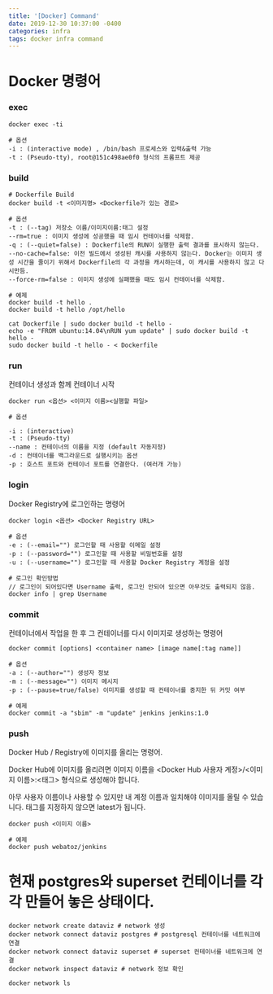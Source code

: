 ```yaml
---
title: '[Docker] Command'
date: 2019-12-30 10:37:00 -0400
categories: infra
tags: docker infra command
---
```


# Docker 명령어

### exec

```
docker exec -ti

# 옵션
-i : (interactive mode) , /bin/bash 프로세스와 입력&출력 가능
-t : (Pseudo-tty), root@151c498ae0f0 형식의 프롬프트 제공
```

### build

```
# Dockerfile Build
docker build -t <이미지명> <Dockerfile가 있는 경로>

# 옵션
-t : (--tag) 저장소 이름/이미지이름:태그 설정
--rm=true : 이미지 생성에 성공했을 때 임시 컨테이너를 삭제함.
-q : (--quiet=false) : Dockerfile의 RUN이 실행한 출력 결과를 표시하지 않는다.
--no-cache=false: 이전 빌드에서 생성된 캐시를 사용하지 않는다. Docker는 이미지 생성 시간을 줄이기 위해서 Dockerfile의 각 과정을 캐시하는데, 이 캐시를 사용하지 않고 다시만듬.
--force-rm=false : 이미지 생성에 실패했을 때도 임시 컨테이너를 삭제함.

# 예제
docker build -t hello .
docker build -t hello /opt/hello

cat Dockerfile | sudo docker build -t hello -
echo -e "FROM ubuntu:14.04\nRUN yum update" | sudo docker build -t hello -
sudo docker build -t hello - < Dockerfile
```

### run
컨테이너 생성과 함께 컨테이너 시작
```
docker run <옵션> <이미지 이름><실행할 파일>

# 옵션

-i : (interactive)
-t : (Pseudo-tty)
--name : 컨테이너의 이름을 지정 (default 자동지정)
-d : 컨테이너를 백그라운드로 실행시키는 옵션
-p : 호스트 포트와 컨테이너 포트를 연결한다. (여러개 가능)
```

### login

Docker Registry에 로그인하는 명령어

```
docker login <옵션> <Docker Registry URL>

# 옵션
-e : (--email="") 로그인할 때 사용할 이메일 설정
-p : (--password="") 로그인할 때 사용할 비밀번호를 설정
-u : (--username="") 로그인할 때 사용할 Docker Registry 계정을 설정

# 로그인 확인방법
// 로그인이 되어있다면 Username 출력, 로그인 안되어 있으면 아무것도 출력되지 않음.
docker info | grep Username
```

### commit

컨테이너에서 작업을 한 후 그 컨테이너를 다시 이미지로 생성하는 명령어

```
docker commit [options] <container name> [image name[:tag name]]

# 옵션
-a : (--author="") 생성자 정보
-m : (--message="") 이미지 메시지
-p : (--pause=true/false) 이미지를 생성할 때 컨테이너를 중지한 뒤 커밋 여부

# 예제
docker commit -a "sbim" -m "update" jenkins jenkins:1.0
```

### push
Docker Hub / Registry에 이미지를 올리는 명령어.

Docker Hub에 이미지를 올리려면 이미지 이름을 <Docker Hub 사용자 계정>/<이미지 이름>:<태그> 형식으로 생성해야 합니다. 

아무 사용자 이름이나 사용할 수 있지만 내 계정 이름과 일치해야 이미지를 올릴 수 있습니다. 태그를 지정하지 않으면 latest가 됩니다.

```
docker push <이미지 이름>

# 예제
docker push webatoz/jenkins
```

# 현재 postgres와 superset 컨테이너를 각각 만들어 놓은 상태이다.

```
docker network create dataviz # network 생성
docker network connect dataviz postgres # postgresql 컨테이너를 네트워크에 연결
docker network connect dataviz superset # superset 컨테이너를 네트워크에 연결
docker network inspect dataviz # network 정보 확인
```

```
docker network ls
```
